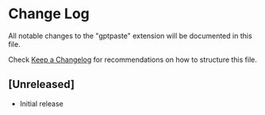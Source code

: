 # Change Log

All notable changes to the "gptpaste" extension will be documented in this file.

Check [Keep a Changelog](http://keepachangelog.com/) for recommendations on how to structure this file.

## [Unreleased]

- Initial release